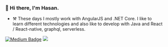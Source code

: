 ### 👋 Hi there, I'm Hasan. 

- :hammer_and_pick: These days I mostly work with AngularJS and .NET Core. I like to learn different technologies and also like to develop with Java and React / React-native, graphql, serverless.


[![Medium Badge](https://img.shields.io/badge/-Medium-757575?style=flat-quare&labelColor=757575&logo=Medium&logoColor=white&link=https://hasandogn.medium.com/)](https://hasandogn.medium.com/) 
 <a href="https://www.linkedin.com/in/hasandogn80/"><img src="https://img.shields.io/badge/linkedin-0077B5.svg?style=for-the-badge&logo=linkedin&logoColor=white"/></a>


  
  
  

<!--
**hasandogn/hasandogn** is a ✨ _special_ ✨ repository because its `README.md` (this file) appears on your GitHub profile.
---
